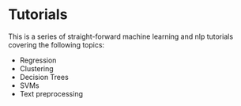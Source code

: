 # Tutorials

This is a series of straight-forward machine learning and nlp tutorials covering the following topics:

- Regression
- Clustering
- Decision Trees
- SVMs
- Text preprocessing
